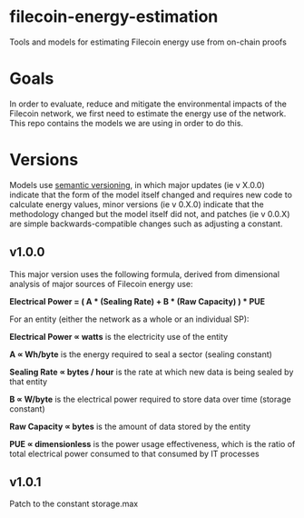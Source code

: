 # filecoin-energy-estimation
Tools and models for estimating Filecoin energy use from on-chain proofs

# Goals
In order to evaluate, reduce and mitigate the environmental impacts of the Filecoin network, we first need to estimate the energy use of the network. This repo contains the models we are using in order to do this. 

# Versions
Models use [semantic versioning](https://semver.org/), in which major updates (ie v X.0.0) indicate that the form of the model itself changed and requires new code to calculate energy values, minor versions (ie v 0.X.0) indicate that the methodology changed but the model itself did not, and patches (ie v 0.0.X) are simple backwards-compatible changes such as adjusting a constant.

## v1.0.0
This major version uses the following formula, derived from dimensional analysis of major sources of Filecoin energy use:

**Electrical Power = ( A * (Sealing Rate) + B * (Raw Capacity) ) * PUE**

For an entity (either the network as a whole or an individual SP):

**Electrical Power ∝ watts** is the electricity use of the entity

**A ∝ Wh/byte** is the energy required to seal a sector (sealing constant)

**Sealing Rate ∝ bytes / hour** is the rate at which new data is being sealed by that entity

**B ∝ W/byte** is the electrical power required to store data over time (storage constant)

**Raw Capacity ∝ bytes** is the amount of data stored by the entity

**PUE ∝ dimensionless** is the power usage effectiveness, which is the ratio of total electrical power consumed to that consumed by IT processes

## v1.0.1
Patch to the constant storage.max
